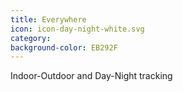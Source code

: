 ```yaml
---
title: Everywhere
icon: icon-day-night-white.svg
category: 
background-color: EB292F
---
```


Indoor-Outdoor and Day-Night tracking
